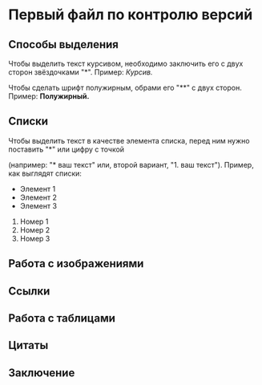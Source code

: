  # Первый файл по контролю версий

## Способы выделения
Чтобы выделить текст курсивом, необходимо заключить его с двух сторон звёздочками "*".
Пример: *Курсив.*

Чтобы сделать шрифт полужирным, обрами его "**" с двух сторон. Пример: **Полужирный.**

## Списки
Чтобы выделить текст в качестве элемента списка, перед ним нужно поставить "*" или цифру с точкой 

(например: "* ваш текст" или, второй вариант, "1. ваш текст").
Пример, как выглядят списки:
* Элемент 1
* Элемент 2
* Элемент 3

1. Номер 1
2. Номер 2 
3. Номер 3

## Работа с изображениями 

## Ссылки

## Работа с таблицами

## Цитаты 

## Заключение